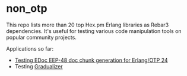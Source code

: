 # non_otp

This repo lists more than 20 top Hex.pm Erlang libraries as Rebar3 dependencies.
It's useful for testing various code manipulation tools on popular community projects.

Applications so far:

- [Testing EDoc EEP-48 doc chunk generation for Erlang/OTP 24][edoc-eep48]
- Testing [Gradualizer](https://github.com/josefs/Gradualizer)

[edoc-eep48]: https://gist.github.com/erszcz/69a63c8fe2162ab8f6569787639dcf0e
